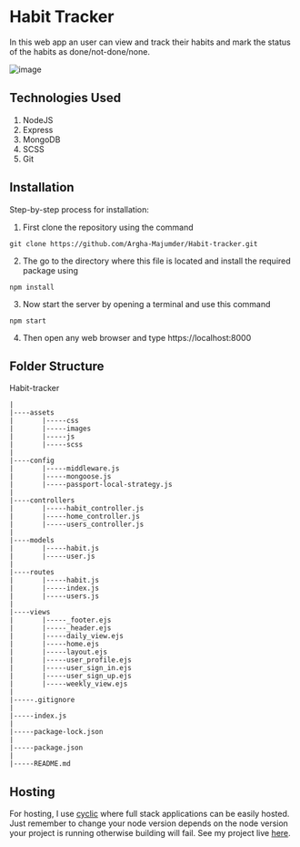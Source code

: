 # Habit Tracker

In this web app an user can view and track their habits and mark the status of the habits as done/not-done/none.

![image](https://github.com/Argha-Majumder/Habit-tracker/assets/81928385/c10b430c-e94d-444d-aa50-daa604f867d6)

## Technologies Used

1. NodeJS
2. Express
3. MongoDB
4. SCSS
5. Git

## Installation

Step-by-step process for installation:

1. First clone the repository using the command

```
git clone https://github.com/Argha-Majumder/Habit-tracker.git
```

2. The go to the directory where this file is located and install the required package using

```
npm install
```

3. Now start the server by opening a terminal and use this command

```
npm start
```

4. Then open any web browser and type 
https://localhost:8000

## Folder Structure

Habit-tracker
    
    |
    |----assets
    |       |-----css
    |       |-----images
    |       |-----js
    |       |-----scss
    |
    |----config
    |       |-----middleware.js
    |       |-----mongoose.js
    |       |-----passport-local-strategy.js
    |
    |----controllers
    |       |-----habit_controller.js
    |       |-----home_controller.js
    |       |-----users_controller.js
    |
    |----models
    |       |-----habit.js
    |       |-----user.js
    |
    |----routes
    |       |-----habit.js
    |       |-----index.js
    |       |-----users.js
    |
    |----views
    |       |-----_footer.ejs
    |       |-----_header.ejs
    |       |-----daily_view.ejs
    |       |-----home.ejs
    |       |-----layout.ejs
    |       |-----user_profile.ejs
    |       |-----user_sign_in.ejs
    |       |-----user_sign_up.ejs
    |       |-----weekly_view.ejs
    |
    |-----.gitignore
    |
    |-----index.js
    |
    |-----package-lock.json
    |
    |-----package.json
    |
    |-----README.md

## Hosting 

For hosting, I use [cyclic](https://cyclic.sh) where full stack applications can be easily hosted. Just remember to change your node version depends on the node version your project is running otherwise building will fail. See my project live [here](https://aggressive-crab-tie.cyclic.app/).